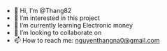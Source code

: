 - 👋 Hi, I’m @Thang82
- 👀 I’m interested in this project
- 🌱 I’m currently learning Electronic money
- 💞️ I’m looking to collaborate on 
- 📫 How to reach me: nguyenthangna0@gmail.com

<!---
Thang82/Thang82 is a ✨ special ✨ repository because its `README.md` (this file) appears on your GitHub profile.
You can click the Preview link to take a look at your changes.
--->
